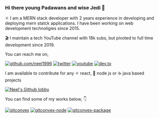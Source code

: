 ### Hi there young Padawans and wise Jedi 🌠

:atom_symbol: I am a MERN stack developer with 2 years experience in developing and deploying mern statck applications. I have been working on web development technoligies since 2015.

:clapper: I maintain a tech YouTube channel with 18k subs, but pivoted to full time development since 2019. 

You can reach me on,

[![github.com/neel1996](https://badgen.net/badge/icon/github?icon=github&label=neel1996&color=green)](https://github.com/neel1996)
[![twitter](https://badgen.net/badge/icon/twitter?icon=twitter&label=neeldev96)](https://twitter.com/neeldev96)
[![youtube](https://badgen.net/badge/YouTube/itassistors/red?icon=youtube)](https://www.youtube.com/user/itassistors)
[![dev.to](https://badgen.net/badge/dev.to/neel1996/gray)](https://dev.to/neel1996)

I am available to contribute for any :atom_symbol: react, 🚀 node js or :coffee: java based projects 

[![Neel's Github lobby](https://github-readme-stats.vercel.app/api?username=neel1996&count_private=true&show_icons=true&theme=cobalt)](https://github.com/neel1996?tab=repositories)

You can find some of my works below, :point_down:

[![gitconvex](https://github-readme-stats.vercel.app/api/pin/?username=neel1996&repo=gitconvex)](https://github.com/neel1996/gitconvex)
[![gitconvex-node](https://github-readme-stats.vercel.app/api/pin/?username=neel1996&repo=gitconvex-server)](https://github.com/neel1996/gitconvex-server)
[![gitconvex-package](https://github-readme-stats.vercel.app/api/pin/?username=neel1996&repo=gitconvex-package)](https://github.com/neel1996/gitconvex-package)
